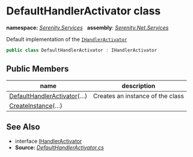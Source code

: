 # DefaultHandlerActivator class
**namespace:** *[Serenity.Services](../README.md#serenity.services-namespace)*   **assembly**: *[Serenity.Net.Services](../README.md)*

Default implementation of the [`IHandlerActivator`](IHandlerActivator.md)

```csharp
public class DefaultHandlerActivator : IHandlerActivator
```

## Public Members

| name | description |
| --- | --- |
| [DefaultHandlerActivator](DefaultHandlerActivator/DefaultHandlerActivator.md)(…) | Creates an instance of the class |
| [CreateInstance](DefaultHandlerActivator/CreateInstance.md)(…) |  |

## See Also

* interface [IHandlerActivator](IHandlerActivator.md)
* **Source:** *[DefaultHandlerActivator.cs](https://github.com/serenity-is/Serenity/blob/master/src/Serenity.Net.Services/RequestHandlers/Handler/DefaultHandlerActivator.cs)*